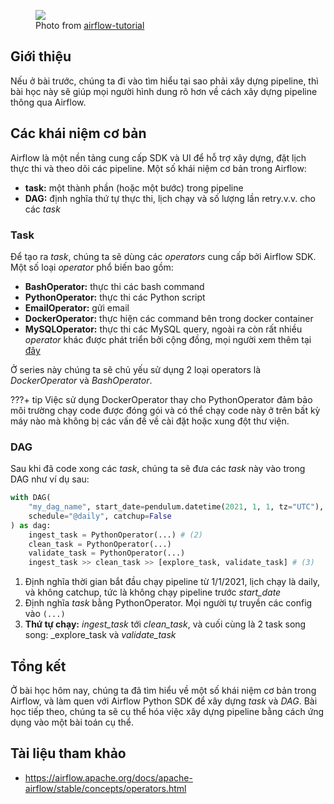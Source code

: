 <figure>
    <img src="../../../assets/images/mlops-crash-course/data-pipeline/automation.jpg" loading="lazy"/>
    <figcaption>Photo from <a href="https://airflow-tutorial.readthedocs.io/en/latest/pipelines.html">airflow-tutorial</a></figcaption>
</figure>

## Giới thiệu
Nếu ở bài trước, chúng ta đi vào tìm hiểu tại sao phải xây dựng pipeline, thì bài học này sẽ giúp mọi người hình dung rõ hơn về cách xây dựng pipeline thông qua Airflow.

## Các khái niệm cơ bản
Airflow là một nền tảng cung cấp SDK và UI để hỗ trợ xây dựng, đặt lịch thực thi và theo dõi các pipeline.
Một số khái niệm cơ bản trong Airflow:

- **task:** một thành phần (hoặc một bước) trong pipeline
- **DAG:** định nghĩa thứ tự thực thi, lịch chạy và số lượng lần retry.v.v. cho các _task_

### Task
Để tạo ra _task_, chúng ta sẽ dùng các _operators_ cung cấp bởi Airflow SDK. Một số loại _operator_ phổ biến bao gồm:

- **BashOperator:** thực thi các bash command
- **PythonOperator:** thực thi các Python script
- **EmailOperator:** gửi email
- **DockerOperator:** thực hiện các command bên trong docker container
- **MySQLOperator:** thực thi các MySQL query, ngoài ra còn rất nhiều _operator_ khác được phát triển bởi cộng đồng, mọi người xem thêm tại [đây](https://airflow.apache.org/docs/apache-airflow-providers/operators-and-hooks-ref/index.html)

Ở series này chúng ta sẽ chủ yếu sử dụng 2 loại operators là _DockerOperator_ và _BashOperator_.

???+ tip
    Việc sử dụng DockerOperator thay cho PythonOperator đảm bảo môi trường chạy code được đóng gói và có thể chạy code này ở trên bất kỳ máy nào mà không bị các vấn đề về cài đặt hoặc xung đột thư viện.

### DAG
Sau khi đã code xong các _task_, chúng ta sẽ đưa các _task_ này vào trong DAG như ví dụ sau:
```py linenums="1"
with DAG(
    "my_dag_name", start_date=pendulum.datetime(2021, 1, 1, tz="UTC"),  # (1)
    schedule="@daily", catchup=False
) as dag:
    ingest_task = PythonOperator(...) # (2)
    clean_task = PythonOperator(...)
    validate_task = PythonOperator(...)
    ingest_task >> clean_task >> [explore_task, validate_task] # (3)
```

1. Định nghĩa thời gian bắt đầu chạy pipeline từ 1/1/2021, lịch chạy là daily, và không catchup, tức là không chạy pipeline trước _start_date_
2. Định nghĩa _task_ bằng PythonOperator. Mọi người tự truyền các config vào `(...)`
3. **Thứ tự chạy:** _ingest_task_ tới _clean_task_, và cuối cùng là 2 task song song: _explore_task và _validate_task_

## Tổng kết
Ở bài học hôm nay, chúng ta đã tìm hiểu về một số khái niệm cơ bản trong Airflow, và làm quen với Airflow Python SDK để xây dựng _task_ và _DAG_. Bài học tiếp theo, chúng ta sẽ cụ thể hóa việc xây dựng pipeline bằng cách ứng dụng vào một bài toán cụ thể.

## Tài liệu tham khảo
- <https://airflow.apache.org/docs/apache-airflow/stable/concepts/operators.html>